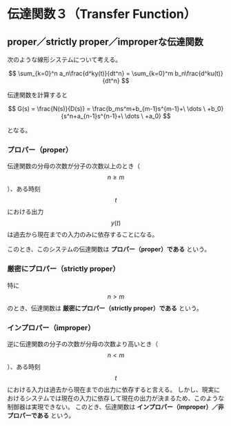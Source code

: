 # 伝達関数３（Transfer Function）

## proper／strictly proper／improperな伝達関数

次のような線形システムについて考える。

<center>
$$
\sum_{k=0}^n a_n\frac{d^ky(t)}{dt^n} = \sum_{k=0}^m b_n\frac{d^ku(t)}{dt^n}
$$
</center>

伝達関数を計算すると

<center>
$$
G(s) = \frac{N(s)}{D(s)} = \frac{b_ms^m+b_{m-1}s^{m-1}+\ \dots \ +b_0}{s^n+a_{n-1}s^{n-1}+\ \dots \ +a_0}
$$
</center>

となる。

### プロパー（proper）

伝達関数の分母の次数が分子の次数以上のとき（$$n \geq m$$）、ある時刻$$t$$における出力$$y(t)$$は過去から現在までの入力のみに依存することになる。

このとき、このシステムの伝達関数は **プロパー（proper）である** という。

### 厳密にプロパー（strictly proper）

特に$$n > m$$のとき、伝達関数は **厳密にプロパー（strictly proper）である** という。

### インプロパー（improper）

逆に伝達関数の分子の次数が分母の次数より高いとき（$$n < m$$）、ある時刻$$t$$における入力は過去から現在までの出力に依存すると言える。
しかし、現実におけるシステムでは現在の入力に依存して現在の出力が決まるため、このような制御器は実現できない。
このとき、伝達関数は **インプロパー（improper）／非プロパーである** という。
